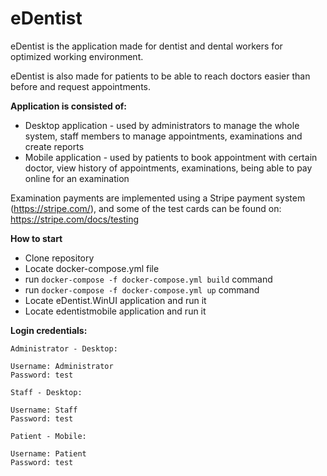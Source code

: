# eDentist

eDentist is the application made for dentist and dental workers for optimized working environment.

eDentist is also made for patients to be able to reach doctors easier than before and request appointments.

**Application is consisted of:**
- Desktop application - used by administrators to manage the whole system, staff members to manage appointments, examinations and create reports
- Mobile application - used by patients to book appointment with certain doctor, view history of appointments, examinations, being able to pay online for an examination

Examination payments are implemented using a Stripe payment system (https://stripe.com/), and some of the test cards can be found on: https://stripe.com/docs/testing

**How to start**

- Clone repository
- Locate docker-compose.yml file
- run `docker-compose -f docker-compose.yml build` command
- run `docker-compose -f docker-compose.yml up` command
- Locate eDentist.WinUI application and run it
- Locate edentistmobile application and run it


**Login credentials:**
```
Administrator - Desktop:

Username: Administrator
Password: test

Staff - Desktop:

Username: Staff
Password: test

Patient - Mobile:

Username: Patient
Password: test
```


